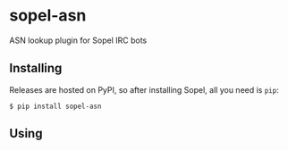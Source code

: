 # sopel-asn

ASN lookup plugin for Sopel IRC bots

## Installing

Releases are hosted on PyPI, so after installing Sopel, all you need is `pip`:

```shell
$ pip install sopel-asn
```

## Using



